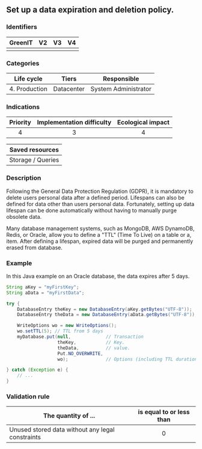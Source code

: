 ## Set up a data expiration and deletion policy.

### Identifiers

| GreenIT | V2  | V3  | V4  |
| :-----: | :-: | :-: | :-: |
|         |     |     |     |

### Categories

|  Life cycle   |   Tiers    |     Responsible      |
| :-----------: | :--------: | :------------------: |
| 4. Production | Datacenter | System Administrator |

### Indications

| Priority | Implementation difficulty | Ecological impact |
| :------: | :-----------------------: | :---------------: |
|    4     |             3             |         4         |

|  Saved resources  |
| :---------------: |
| Storage / Queries |

### Description

Following the General Data Protection Regulation (GDPR), it is mandatory to delete users personal data after a defined period.
Lifespans can also be defined for data other than users personal data.
Fortunately, setting up data lifespan can be done automatically without having to manually purge obsolete data.

Many database management systems, such as MongoDB, AWS DynamoDB, Redis, or Oracle, allow you to define a "TTL" (Time To Live) on a table or a, item. After defining a lifespan, expired data will be purged and permanently erased from database.

### Example

In this Java example on an Oracle database, the data expires after 5 days.

```java
String aKey = "myFirstKey";
String aData = "myFirstData";

try {
    DatabaseEntry theKey = new DatabaseEntry(aKey.getBytes("UTF-8"));
    DatabaseEntry theData = new DatabaseEntry(aData.getBytes("UTF-8"));

    WriteOptions wo = new WriteOptions();
    wo.setTTL(5); // TTL from 5 days
    myDatabase.put(null,             // Transaction
                   theKey,           // Key.
                   theData,          // value.
                   Put.NO_OVERWRITE,
                   wo);              // Options (including TTL duration).

} catch (Exception e) {
    // ...
}
```

### Validation rule

| The quantity of ...                                  | is equal to or less than |
| ---------------------------------------------------- | :----------------------: |
| Unused stored data without any legal constraints 	 |            0             |
